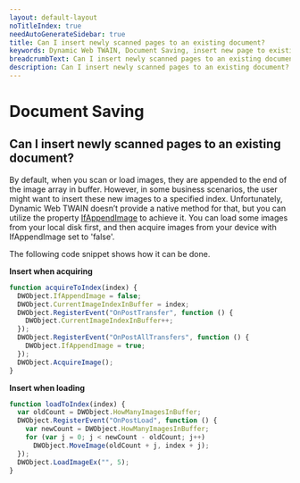 ```yaml
---
layout: default-layout
noTitleIndex: true
needAutoGenerateSidebar: true
title: Can I insert newly scanned pages to an existing document?
keywords: Dynamic Web TWAIN, Document Saving, insert new page to existing document
breadcrumbText: Can I insert newly scanned pages to an existing document?
description: Can I insert newly scanned pages to an existing document?
---
```


# Document Saving

## Can I insert newly scanned pages to an existing document?

By default, when you scan or load images, they are appended to the end of the image array in buffer. However, in some business scenarios, the user might want to insert these new images to a specified index. Unfortunately, Dynamic Web TWAIN doesn’t provide a native method for that, but you can utilize  the property <a href="{{site.info}}api/WebTwain_IO.html#ifappendimage" target="_blank">IfAppendImage</a> to achieve it. You can load some images from your local disk first, and then acquire images from your device with IfAppendImage set to 'false'. 

The following code snippet shows how it can be done.

<strong>Insert when acquiring</strong>

```javascript
function acquireToIndex(index) {
  DWObject.IfAppendImage = false;
  DWObject.CurrentImageIndexInBuffer = index;
  DWObject.RegisterEvent("OnPostTransfer", function () {
    DWObject.CurrentImageIndexInBuffer++;
  });
  DWObject.RegisterEvent("OnPostAllTransfers", function () {
    DWObject.IfAppendImage = true;
  });
  DWObject.AcquireImage();
}
```

<strong>Insert when loading</strong>

```javascript
function loadToIndex(index) {
  var oldCount = DWObject.HowManyImagesInBuffer;
  DWObject.RegisterEvent("OnPostLoad", function () {
    var newCount = DWObject.HowManyImagesInBuffer;
    for (var j = 0; j < newCount - oldCount; j++)
      DWObject.MoveImage(oldCount + j, index + j);
  });
  DWObject.LoadImageEx("", 5);
}
```
